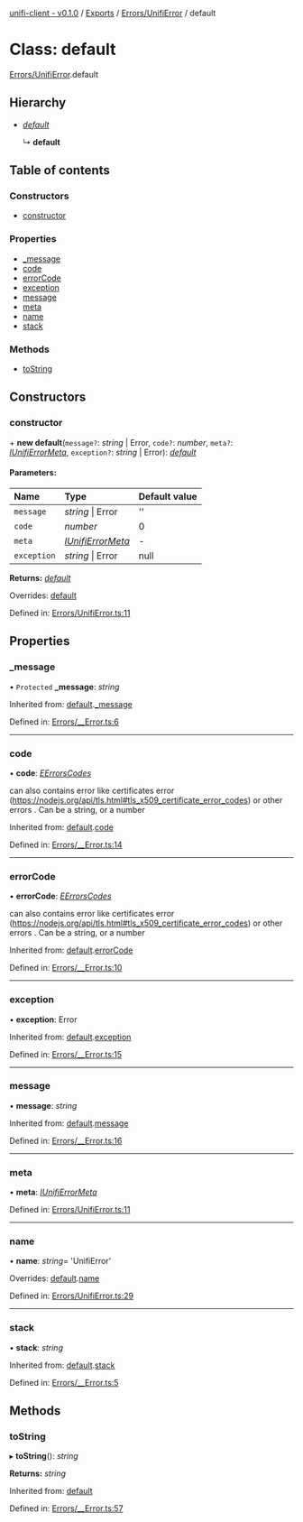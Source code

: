 [unifi-client - v0.1.0](../README.md) / [Exports](../modules.md) / [Errors/UnifiError](../modules/errors_unifierror.md) / default

# Class: default

[Errors/UnifiError](../modules/errors_unifierror.md).default

## Hierarchy

* [*default*](errors___error.default.md)

  ↳ **default**

## Table of contents

### Constructors

- [constructor](errors_unifierror.default.md#constructor)

### Properties

- [\_message](errors_unifierror.default.md#_message)
- [code](errors_unifierror.default.md#code)
- [errorCode](errors_unifierror.default.md#errorcode)
- [exception](errors_unifierror.default.md#exception)
- [message](errors_unifierror.default.md#message)
- [meta](errors_unifierror.default.md#meta)
- [name](errors_unifierror.default.md#name)
- [stack](errors_unifierror.default.md#stack)

### Methods

- [toString](errors_unifierror.default.md#tostring)

## Constructors

### constructor

\+ **new default**(`message?`: *string* \| Error, `code?`: *number*, `meta?`: [*IUnifiErrorMeta*](../interfaces/errors_unifierror.iunifierrormeta.md), `exception?`: *string* \| Error): [*default*](errors_unifierror.default.md)

#### Parameters:

Name | Type | Default value |
:------ | :------ | :------ |
`message` | *string* \| Error | '' |
`code` | *number* | 0 |
`meta` | [*IUnifiErrorMeta*](../interfaces/errors_unifierror.iunifierrormeta.md) | - |
`exception` | *string* \| Error | null |

**Returns:** [*default*](errors_unifierror.default.md)

Overrides: [default](errors___error.default.md)

Defined in: [Errors/UnifiError.ts:11](https://github.com/thib3113/unifi-client/blob/7789674/src/Errors/UnifiError.ts#L11)

## Properties

### \_message

• `Protected` **\_message**: *string*

Inherited from: [default](errors___error.default.md).[_message](errors___error.default.md#_message)

Defined in: [Errors/__Error.ts:6](https://github.com/thib3113/unifi-client/blob/7789674/src/Errors/__Error.ts#L6)

___

### code

• **code**: [*EErrorsCodes*](../enums/errors_eerrorscodes.eerrorscodes.md)

can also contains error like certificates error (https://nodejs.org/api/tls.html#tls_x509_certificate_error_codes) or other errors . Can be a string, or a number

Inherited from: [default](errors___error.default.md).[code](errors___error.default.md#code)

Defined in: [Errors/__Error.ts:14](https://github.com/thib3113/unifi-client/blob/7789674/src/Errors/__Error.ts#L14)

___

### errorCode

• **errorCode**: [*EErrorsCodes*](../enums/errors_eerrorscodes.eerrorscodes.md)

can also contains error like certificates error (https://nodejs.org/api/tls.html#tls_x509_certificate_error_codes) or other errors . Can be a string, or a number

Inherited from: [default](errors___error.default.md).[errorCode](errors___error.default.md#errorcode)

Defined in: [Errors/__Error.ts:10](https://github.com/thib3113/unifi-client/blob/7789674/src/Errors/__Error.ts#L10)

___

### exception

• **exception**: Error

Inherited from: [default](errors___error.default.md).[exception](errors___error.default.md#exception)

Defined in: [Errors/__Error.ts:15](https://github.com/thib3113/unifi-client/blob/7789674/src/Errors/__Error.ts#L15)

___

### message

• **message**: *string*

Inherited from: [default](errors___error.default.md).[message](errors___error.default.md#message)

Defined in: [Errors/__Error.ts:16](https://github.com/thib3113/unifi-client/blob/7789674/src/Errors/__Error.ts#L16)

___

### meta

• **meta**: [*IUnifiErrorMeta*](../interfaces/errors_unifierror.iunifierrormeta.md)

Defined in: [Errors/UnifiError.ts:11](https://github.com/thib3113/unifi-client/blob/7789674/src/Errors/UnifiError.ts#L11)

___

### name

• **name**: *string*= 'UnifiError'

Overrides: [default](errors___error.default.md).[name](errors___error.default.md#name)

Defined in: [Errors/UnifiError.ts:29](https://github.com/thib3113/unifi-client/blob/7789674/src/Errors/UnifiError.ts#L29)

___

### stack

• **stack**: *string*

Inherited from: [default](errors___error.default.md).[stack](errors___error.default.md#stack)

Defined in: [Errors/__Error.ts:5](https://github.com/thib3113/unifi-client/blob/7789674/src/Errors/__Error.ts#L5)

## Methods

### toString

▸ **toString**(): *string*

**Returns:** *string*

Inherited from: [default](errors___error.default.md)

Defined in: [Errors/__Error.ts:57](https://github.com/thib3113/unifi-client/blob/7789674/src/Errors/__Error.ts#L57)
